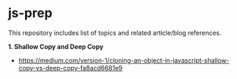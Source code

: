 # js-prep
This repository includes list of topics and related article/blog references.

**1. Shallow Copy and Deep Copy**
- https://medium.com/version-1/cloning-an-object-in-javascript-shallow-copy-vs-deep-copy-fa8acd6681e9

